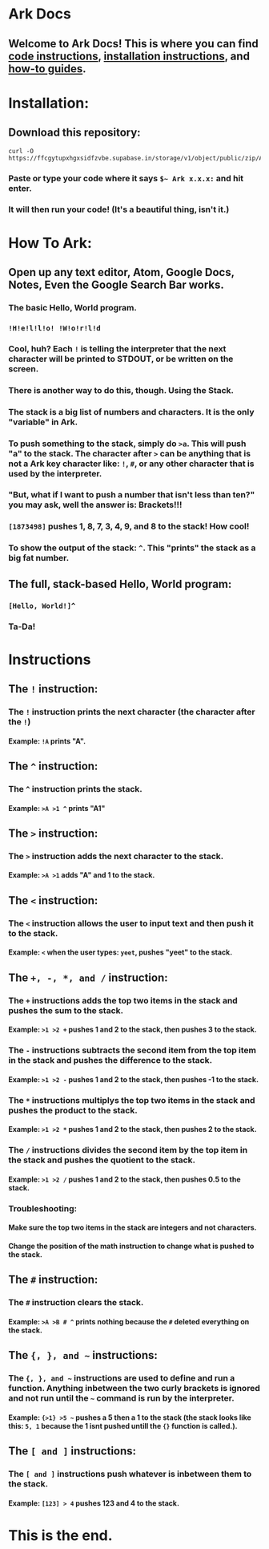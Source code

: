 # Ark Docs
## Welcome to Ark Docs! This is where you can find [code instructions](https://github.com/spargle/ark/blob/main/.github/docs.md#instructions), [installation instructions](https://github.com/spargle/ark/blob/main/.github/docs.md#installation), and [how-to guides](https://github.com/spargle/ark/blob/main/.github/docs.md#how-to-ark).
# Installation:
## Download this repository:
```
curl -O https://ffcgytupxhgxsidfzvbe.supabase.in/storage/v1/object/public/zip/Ark/ark.zip
```
### Paste or type your code where it says `$~ Ark x.x.x:` and hit enter.
### It will then run your code! (It's a beautiful thing, isn't it.)

# How To Ark:
## Open up any text editor, Atom, Google Docs, Notes, Even the Google Search Bar works.
### The basic Hello, World program.
### `!H!e!l!l!o! !W!o!r!l!d`
### Cool, huh? Each `!` is telling the interpreter that the next character will be printed to STDOUT, or be written on the screen.
### There is another way to do this, though. Using the Stack.
### The stack is a big list of numbers and characters. It is the only "variable" in Ark.
### To push something to the stack, simply do `>a`. This will push "a" to the stack. The character after `>` can be anything that is not a Ark key character like: `!`, `#`, or any other character that is used by the interpreter.
### "But, what if I want to push a number that isn't less than ten?" you may ask, well the answer is: Brackets!!!
### `[1873498]` pushes 1, 8, 7, 3, 4, 9, and 8 to the stack! How cool!
### To show the output of the stack: `^`. This "prints" the stack as a big fat number.
## The full, stack-based Hello, World program:
### ```[Hello, World!]^```
### Ta-Da!
# Instructions
## The `!` instruction:
### The `!` instruction prints the next character (the character after the `!`)
#### Example: `!A` prints "A".

## The `^` instruction:
### The `^` instruction prints the stack.
#### Example: `>A >1 ^` prints "A1"

## The `>` instruction:
### The `>` instruction adds the next character to the stack.
#### Example: `>A >1` adds "A" and 1 to the stack.

## The `<` instruction:
### The `<` instruction allows the user to input text and then push it to the stack.
#### Example: `<` when the user types: `yeet`, pushes "yeet" to the stack.

## The `+, -, *, and /` instruction:
### The `+` instructions adds the top two items in the stack and pushes the sum to the stack.
#### Example: `>1 >2 +` pushes 1 and 2 to the stack, then pushes 3 to the stack.
### The `-` instructions subtracts the second item from the top item in the stack and pushes the difference to the stack.
#### Example: `>1 >2 -` pushes 1 and 2 to the stack, then pushes -1 to the stack.
### The `*` instructions multiplys the top two items in the stack and pushes the product to the stack.
#### Example: `>1 >2 *` pushes 1 and 2 to the stack, then pushes 2 to the stack.
### The `/` instructions divides the second item by the top item in the stack and pushes the quotient to the stack.
#### Example: `>1 >2 /` pushes 1 and 2 to the stack, then pushes 0.5 to the stack.
### Troubleshooting:
#### Make sure the top two items in the stack are integers and not characters.
#### Change the position of the math instruction to change what is pushed to the stack.

## The `#` instruction:
### The `#` instruction clears the stack.
#### Example: `>A >B # ^` prints nothing because the `#` deleted everything on the stack.

## The `{, }, and ~` instructions:
### The `{, }, and ~` instructions are used to define and run a function. Anything inbetween the two curly brackets is ignored and not run until the `~` command is run by the interpreter.
#### Example: `{>1} >5 ~` pushes a 5 then a 1 to the stack (the stack looks like this: `5, 1` because the 1 isnt pushed untill the `{}` function is called.).

## The `[ and ]` instructions:
### The `[ and ]` instructions push whatever is inbetween them to the stack.
#### Example: `[123] > 4` pushes 123 and 4 to the stack.

# This is the end.
